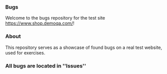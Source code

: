 ### Bugs 
Welcome to the bugs repository for the test site https://www.shop.demoqa.com/!

### About
This repository serves as a showcase of found bugs on a real test website, used for exercises. 

### All bugs are located in ''Issues''
